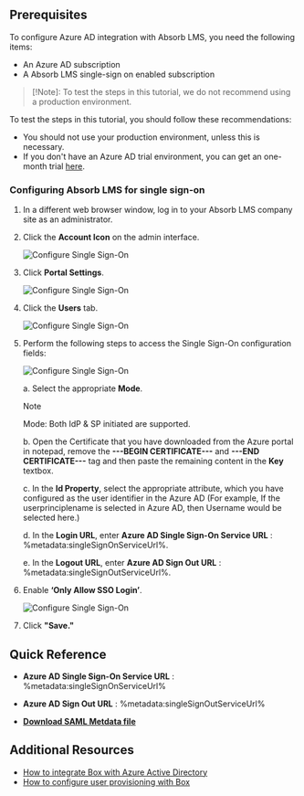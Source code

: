 ## Prerequisites

To configure Azure AD integration with Absorb LMS, you need the following items:

- An Azure AD subscription
- A Absorb LMS single-sign on enabled subscription

> [!Note]:
> To test the steps in this tutorial, we do not recommend using a production environment.

To test the steps in this tutorial, you should follow these recommendations:

- You should not use your production environment, unless this is necessary.
- If you don't have an Azure AD trial environment, you can get an one-month trial [here](https://azure.microsoft.com/pricing/free-trial/).

### Configuring Absorb LMS for single sign-on

1. In a different web browser window, log in to your Absorb LMS company site as an administrator.

2. Click the **Account Icon** on the admin interface. 

	![Configure Single Sign-On](./media/active-directory-saas-absorblms-tutorial/1.png)

3. Click **Portal Settings**.

	![Configure Single Sign-On](./media/active-directory-saas-absorblms-tutorial/2.png)
	
4.	Click the **Users** tab.

	![Configure Single Sign-On](./media/active-directory-saas-absorblms-tutorial/3.png)

5. Perform the following steps to access the Single Sign-On configuration fields:

	![Configure Single Sign-On](./media/active-directory-saas-absorblms-tutorial/4.png)

	a. Select the appropriate **Mode**.

	> [!NOTE]
	> Mode: Both IdP & SP initiated are supported.

	b. Open the Certificate that you have downloaded from the Azure portal in notepad, remove the **---BEGIN CERTIFICATE---** and **---END CERTIFICATE---** tag and then paste the remaining content in the **Key** textbox.
	
	c. In the **Id Property**, select the appropriate attribute, which you have configured as the user identifier in the Azure AD (For example, If the userprinciplename is selected in Azure AD, then Username would be selected here.)

	d. In the **Login URL**, enter **Azure AD Single Sign-On Service URL** : %metadata:singleSignOnServiceUrl%.

	e. In the **Logout URL**, enter **Azure AD Sign Out URL** : %metadata:singleSignOutServiceUrl%.

6. Enable **‘Only Allow SSO Login’**.

	![Configure Single Sign-On](./media/active-directory-saas-absorblms-tutorial/5.png)

7. Click **"Save."**




## Quick Reference

* **Azure AD Single Sign-On Service URL** : %metadata:singleSignOnServiceUrl%

* **Azure AD Sign Out URL** : %metadata:singleSignOutServiceUrl%

* **[Download SAML Metdata file](%metadata:metadataDownloadUrl%)**



## Additional Resources

* [How to integrate Box with Azure Active Directory](active-directory-saas-box-tutorial.md)
* [How to configure user provisioning with Box](active-directory-saas-box-user-provisioning-tutorial.md)
